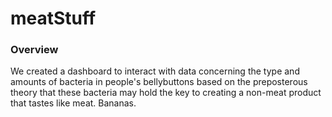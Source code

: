 # meatStuff

### Overview
We created a dashboard to interact with data concerning the type and amounts of bacteria in people's bellybuttons based on the preposterous theory that these bacteria may hold the key to creating a non-meat product that tastes like meat. Bananas.
